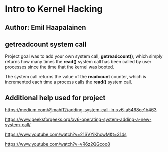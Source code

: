 # Intro to Kernel Hacking

## Author: Emil Haapalainen
## getreadcount system call

Project goal was to add your own system call, **getreadcount()**, which simply returns how many times the **read()** system call has been called by user processes since the time that the kernel was booted.

The system call returns the value of the **readcount** counter, which is incremented each time a process calls the **read()** system call.

## Additional help used for project

https://medium.com/@mahi12/adding-system-call-in-xv6-a5468ce1b463

https://www.geeksforgeeks.org/xv6-operating-system-adding-a-new-system-call/

https://www.youtube.com/watch?v=21SVYiKhcwM&t=314s

https://www.youtube.com/watch?v=vR6z2QGcoo8
